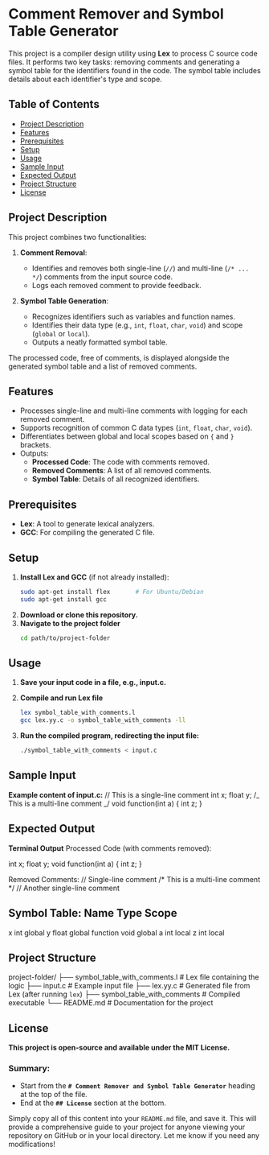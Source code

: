 # Comment Remover and Symbol Table Generator

This project is a compiler design utility using **Lex** to process C source code files. It performs two key tasks: removing comments and generating a symbol table for the identifiers found in the code. The symbol table includes details about each identifier's type and scope.

## Table of Contents

- [Project Description](#project-description)
- [Features](#features)
- [Prerequisites](#prerequisites)
- [Setup](#setup)
- [Usage](#usage)
- [Sample Input](#sample-input)
- [Expected Output](#expected-output)
- [Project Structure](#project-structure)
- [License](#license)

## Project Description

This project combines two functionalities:

1. **Comment Removal**: 
   - Identifies and removes both single-line (`//`) and multi-line (`/* ... */`) comments from the input source code.
   - Logs each removed comment to provide feedback.

2. **Symbol Table Generation**: 
   - Recognizes identifiers such as variables and function names.
   - Identifies their data type (e.g., `int`, `float`, `char`, `void`) and scope (`global` or `local`).
   - Outputs a neatly formatted symbol table.

The processed code, free of comments, is displayed alongside the generated symbol table and a list of removed comments.

## Features

- Processes single-line and multi-line comments with logging for each removed comment.
- Supports recognition of common C data types (`int`, `float`, `char`, `void`).
- Differentiates between global and local scopes based on `{` and `}` brackets.
- Outputs:
  - **Processed Code**: The code with comments removed.
  - **Removed Comments**: A list of all removed comments.
  - **Symbol Table**: Details of all recognized identifiers.

## Prerequisites

- **Lex**: A tool to generate lexical analyzers.
- **GCC**: For compiling the generated C file.

## Setup

1. **Install Lex and GCC** (if not already installed):
   ```bash
   sudo apt-get install flex       # For Ubuntu/Debian
   sudo apt-get install gcc

2. **Download or clone this repository.**
3. **Navigate to the project folder**
   ```bash
   cd path/to/project-folder
   ```

## Usage

1. **Save your input code in a file, e.g., input.c.**
2. **Compile and run Lex file**

   ```bash
   lex symbol_table_with_comments.l
   gcc lex.yy.c -o symbol_table_with_comments -ll

   ```

3. **Run the compiled program, redirecting the input file:**
   ```bash
   ./symbol_table_with_comments < input.c
   ```

## Sample Input

**Example content of input.c:**
// This is a single-line comment
int x;
float y;
/_ This is a
multi-line comment _/
void function(int a) {
int z;
}

## Expected Output

**Terminal Output**
Processed Code (with comments removed):

int x;
float y;
void function(int a) {
    int z;
}


Removed Comments:
// Single-line comment
/* This is a 
multi-line comment */
// Another single-line comment


Symbol Table:
Name    Type    Scope
-------------------------
x       int     global
y       float   global
function void   global
a       int     local
z       int     local

## Project Structure

project-folder/
├── symbol_table_with_comments.l  # Lex file containing the logic
├── input.c                       # Example input file
├── lex.yy.c                      # Generated file from Lex (after running `lex`)
├── symbol_table_with_comments    # Compiled executable
└── README.md                     # Documentation for the project


## License

**This project is open-source and available under the MIT License.**

### Summary:

- Start from the **`# Comment Remover and Symbol Table Generator`** heading at the top of the file.
- End at the **`## License`** section at the bottom.

Simply copy all of this content into your `README.md` file, and save it. This will provide a comprehensive guide to your project for anyone viewing your repository on GitHub or in your local directory. Let me know if you need any modifications!

